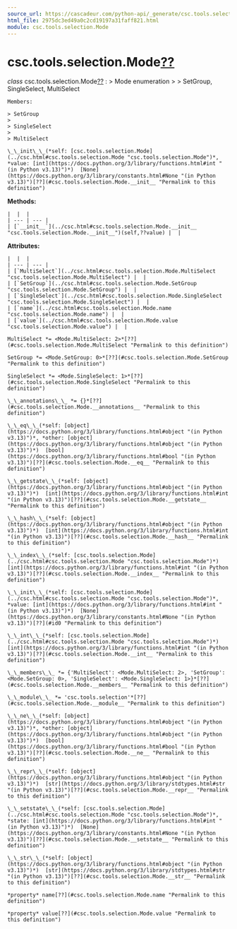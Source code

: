 ```yaml
---
source_url: https://cascadeur.com/python-api/_generate/csc.tools.selection.Mode.html
html_file: 2975dc3ed49a0c2cd19197a31faff821.html
module: csc.tools.selection.Mode
---
```


# csc.tools.selection.Mode[??](#csc-tools-selection-mode "Permalink to this heading")

*class* csc.tools.selection.Mode[??](#csc.tools.selection.Mode "Permalink to this definition")
:   > Mode enumeration
    >
    > SetGroup, SingleSelect, MultiSelect

    Members:

    > SetGroup
    >
    > SingleSelect
    >
    > MultiSelect

    \_\_init\_\_(*self: [csc.tools.selection.Mode](../csc.html#csc.tools.selection.Mode "csc.tools.selection.Mode")*, *value: [int](https://docs.python.org/3/library/functions.html#int "(in Python v3.13)")*)  [None](https://docs.python.org/3/library/constants.html#None "(in Python v3.13)")[??](#csc.tools.selection.Mode.__init__ "Permalink to this definition")

    
**Methods:**

    |  |  |
    | --- | --- |
    | [`__init__`](../csc.html#csc.tools.selection.Mode.__init__ "csc.tools.selection.Mode.__init__")(self,??value) |  |

    
**Attributes:**

    |  |  |
    | --- | --- |
    | [`MultiSelect`](../csc.html#csc.tools.selection.Mode.MultiSelect "csc.tools.selection.Mode.MultiSelect") |  |
    | [`SetGroup`](../csc.html#csc.tools.selection.Mode.SetGroup "csc.tools.selection.Mode.SetGroup") |  |
    | [`SingleSelect`](../csc.html#csc.tools.selection.Mode.SingleSelect "csc.tools.selection.Mode.SingleSelect") |  |
    | [`name`](../csc.html#csc.tools.selection.Mode.name "csc.tools.selection.Mode.name") |  |
    | [`value`](../csc.html#csc.tools.selection.Mode.value "csc.tools.selection.Mode.value") |  |

    MultiSelect *= <Mode.MultiSelect: 2>*[??](#csc.tools.selection.Mode.MultiSelect "Permalink to this definition")

    SetGroup *= <Mode.SetGroup: 0>*[??](#csc.tools.selection.Mode.SetGroup "Permalink to this definition")

    SingleSelect *= <Mode.SingleSelect: 1>*[??](#csc.tools.selection.Mode.SingleSelect "Permalink to this definition")

    \_\_annotations\_\_ *= {}*[??](#csc.tools.selection.Mode.__annotations__ "Permalink to this definition")

    \_\_eq\_\_(*self: [object](https://docs.python.org/3/library/functions.html#object "(in Python v3.13)")*, *other: [object](https://docs.python.org/3/library/functions.html#object "(in Python v3.13)")*)  [bool](https://docs.python.org/3/library/functions.html#bool "(in Python v3.13)")[??](#csc.tools.selection.Mode.__eq__ "Permalink to this definition")

    \_\_getstate\_\_(*self: [object](https://docs.python.org/3/library/functions.html#object "(in Python v3.13)")*)  [int](https://docs.python.org/3/library/functions.html#int "(in Python v3.13)")[??](#csc.tools.selection.Mode.__getstate__ "Permalink to this definition")

    \_\_hash\_\_(*self: [object](https://docs.python.org/3/library/functions.html#object "(in Python v3.13)")*)  [int](https://docs.python.org/3/library/functions.html#int "(in Python v3.13)")[??](#csc.tools.selection.Mode.__hash__ "Permalink to this definition")

    \_\_index\_\_(*self: [csc.tools.selection.Mode](../csc.html#csc.tools.selection.Mode "csc.tools.selection.Mode")*)  [int](https://docs.python.org/3/library/functions.html#int "(in Python v3.13)")[??](#csc.tools.selection.Mode.__index__ "Permalink to this definition")

    \_\_init\_\_(*self: [csc.tools.selection.Mode](../csc.html#csc.tools.selection.Mode "csc.tools.selection.Mode")*, *value: [int](https://docs.python.org/3/library/functions.html#int "(in Python v3.13)")*)  [None](https://docs.python.org/3/library/constants.html#None "(in Python v3.13)")[??](#id0 "Permalink to this definition")

    \_\_int\_\_(*self: [csc.tools.selection.Mode](../csc.html#csc.tools.selection.Mode "csc.tools.selection.Mode")*)  [int](https://docs.python.org/3/library/functions.html#int "(in Python v3.13)")[??](#csc.tools.selection.Mode.__int__ "Permalink to this definition")

    \_\_members\_\_ *= {'MultiSelect': <Mode.MultiSelect: 2>, 'SetGroup': <Mode.SetGroup: 0>, 'SingleSelect': <Mode.SingleSelect: 1>}*[??](#csc.tools.selection.Mode.__members__ "Permalink to this definition")

    \_\_module\_\_ *= 'csc.tools.selection'*[??](#csc.tools.selection.Mode.__module__ "Permalink to this definition")

    \_\_ne\_\_(*self: [object](https://docs.python.org/3/library/functions.html#object "(in Python v3.13)")*, *other: [object](https://docs.python.org/3/library/functions.html#object "(in Python v3.13)")*)  [bool](https://docs.python.org/3/library/functions.html#bool "(in Python v3.13)")[??](#csc.tools.selection.Mode.__ne__ "Permalink to this definition")

    \_\_repr\_\_(*self: [object](https://docs.python.org/3/library/functions.html#object "(in Python v3.13)")*)  [str](https://docs.python.org/3/library/stdtypes.html#str "(in Python v3.13)")[??](#csc.tools.selection.Mode.__repr__ "Permalink to this definition")

    \_\_setstate\_\_(*self: [csc.tools.selection.Mode](../csc.html#csc.tools.selection.Mode "csc.tools.selection.Mode")*, *state: [int](https://docs.python.org/3/library/functions.html#int "(in Python v3.13)")*)  [None](https://docs.python.org/3/library/constants.html#None "(in Python v3.13)")[??](#csc.tools.selection.Mode.__setstate__ "Permalink to this definition")

    \_\_str\_\_(*self: [object](https://docs.python.org/3/library/functions.html#object "(in Python v3.13)")*)  [str](https://docs.python.org/3/library/stdtypes.html#str "(in Python v3.13)")[??](#csc.tools.selection.Mode.__str__ "Permalink to this definition")

    *property* name[??](#csc.tools.selection.Mode.name "Permalink to this definition")

    *property* value[??](#csc.tools.selection.Mode.value "Permalink to this definition")